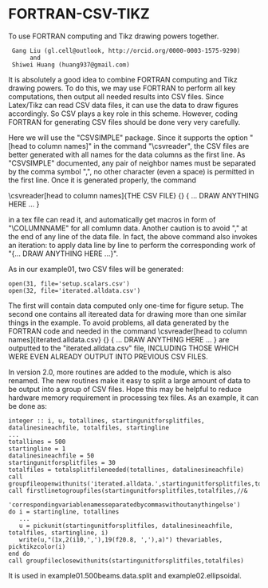 # FORTRAN-CSV-TIKZ
To use FORTRAN computing and Tikz drawing powers together. 

     Gang Liu (gl.cell@outlook, http://orcid.org/0000-0003-1575-9290)
          and
     Shiwei Huang (huang937@gmail.com)
     
It is absolutely a good idea to combine FORTRAN computing and Tikz drawing powers. To do this, we may use FORTRAN to perform all key computations, then output all needed results into CSV files. Since Latex/Tikz can read CSV data files, it can use the data to draw figures accordingly. So CSV plays a key role in this scheme. However, coding FORTRAN for generating CSV files should be done very very carefully. 

Here we will use the "CSVSIMPLE" package. Since it supports the option "[head to column names]" in the command "\csvreader", the CSV files are better generated with all names for the data columns as the first line. As "CSVSIMPLE" documented, any pair of neighbor names must be separated by the comma symbol ",", no other character (even a space) is permitted in the first line. Once it is generated properly, the command

\csvreader[head to column names]{THE CSV FILE}  {}  {
... DRAW ANYTHING HERE ...
}

in a tex file can read it, and automatically get macros in form of "\COLUMNNAME" for all comlumn data. Another caution is to avoid "," at the end of any line of the data file. In fact, the above command also invokes an iteration: to apply data line by line to perform the corresponding work of "{... DRAW ANYTHING HERE ...}". 

As in our example01, two CSV files will be generated: 

    open(31, file='setup.scalars.csv')
    open(32, file='iterated.alldata.csv')

The first will contain data computed only one-time for figure setup. The second one contains all itereated data for drawing more than one similar things in the example. To avoid problems, all data generated by the FORTRAN code and needed in the command
\csvreader[head to column names]{iterated.alldata.csv}  {}  {
... DRAW ANYTHING HERE ...
}
are outputted to the "iterated.alldata.csv" file, INCLUDING THOSE WHICH WERE EVEN ALREADY OUTPUT INTO PREVIOUS CSV FILES. 

In version 2.0, more routines are added to the module, which is also renamed. The new routines make it easy to split a large amount of data to be output into a group of CSV files. Hope this may be helpful to reduce hardware memory requirement in processing tex files. As an example, it can be done as:

    integer :: i, u, totallines, startingunitforsplitfiles, datalinesineachfile, totalfiles, startingline
    ...
    totallines = 500
    startingline = 1
    datalinesineachfile = 50
    startingunitforsplitfiles = 30
    totalfiles = totalsplitfileneeded(totallines, datalinesineachfile)
    call groupfileopenwithunits('iterated.alldata.',startingunitforsplitfiles,totalfiles)
    call firstlinetogroupfiles(startingunitforsplitfiles,totalfiles,//&
                               'correspondingvariablenamesseparatedbycommaswithoutanythingelse')
    do i = startingline, totallines
       ...
       u = pickunit(startingunitforsplitfiles, datalinesineachfile, totalfiles, startingline, i)
       write(u,"(1x,2(i10,','),19(f20.8, ','),a)") thevariables, picktikzcolor(i)
    end do
    call groupfileclosewithunits(startingunitforsplitfiles,totalfiles)

It is used in example01.500beams.data.split and example02.ellipsoidal. 


